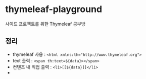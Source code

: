 # thymeleaf-playground
사이드 프로젝트를 위한 Thymeleaf 공부방

## 정리
- thymeleaf 사용 : `<html xmlns:th="http://www.thymeleaf.org">`
- text 출력 : `<span th:text=${data}></span>`
- 컨텐츠 내 직접 출력 : `<li>[[${data}]]</li>`
- 
